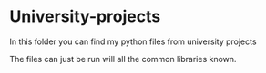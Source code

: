 # University-projects
In this folder you can find my python files from university projects

The files can just be run will all the common libraries known.
